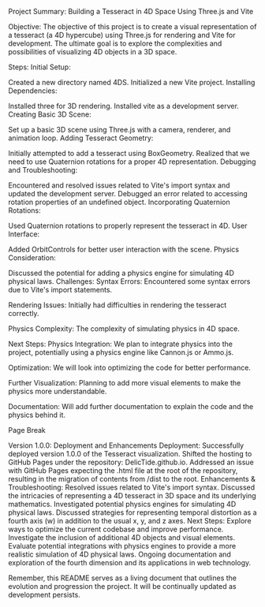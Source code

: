 Project Summary: Building a Tesseract in 4D Space Using Three.js and Vite

Objective: The objective of this project is to create a visual representation of a tesseract (a 4D hypercube) using Three.js for rendering and Vite for development. The ultimate goal is to explore the complexities and possibilities of visualizing 4D objects in a 3D space.

Steps: Initial Setup:

Created a new directory named 4DS. Initialized a new Vite project. Installing Dependencies:

Installed three for 3D rendering. Installed vite as a development server. Creating Basic 3D Scene:

Set up a basic 3D scene using Three.js with a camera, renderer, and animation loop. Adding Tesseract Geometry:

Initially attempted to add a tesseract using BoxGeometry. Realized that we need to use Quaternion rotations for a proper 4D representation. Debugging and Troubleshooting:

Encountered and resolved issues related to Vite's import syntax and updated the development server. Debugged an error related to accessing rotation properties of an undefined object. Incorporating Quaternion Rotations:

Used Quaternion rotations to properly represent the tesseract in 4D. User Interface:

Added OrbitControls for better user interaction with the scene. Physics Consideration:

Discussed the potential for adding a physics engine for simulating 4D physical laws. Challenges: Syntax Errors: Encountered some syntax errors due to Vite's import statements.

Rendering Issues: Initially had difficulties in rendering the tesseract correctly.

Physics Complexity: The complexity of simulating physics in 4D space.

Next Steps: Physics Integration: We plan to integrate physics into the project, potentially using a physics engine like Cannon.js or Ammo.js.

Optimization: We will look into optimizing the code for better performance.

Further Visualization: Planning to add more visual elements to make the physics more understandable.

Documentation: Will add further documentation to explain the code and the physics behind it.


Page Break

Version 1.0.0: Deployment and Enhancements
Deployment:
Successfully deployed version 1.0.0 of the Tesseract visualization.
Shifted the hosting to GitHub Pages under the repository: DelicTide.github.io.
Addressed an issue with GitHub Pages expecting the .html file at the root of the repository, resulting in the migration of contents from /dist to the root.
Enhancements & Troubleshooting:
Resolved issues related to Vite's import syntax.
Discussed the intricacies of representing a 4D tesseract in 3D space and its underlying mathematics.
Investigated potential physics engines for simulating 4D physical laws.
Discussed strategies for representing temporal distortion as a fourth axis (w) in addition to the usual x, y, and z axes.
Next Steps:
Explore ways to optimize the current codebase and improve performance.
Investigate the inclusion of additional 4D objects and visual elements.
Evaluate potential integrations with physics engines to provide a more realistic simulation of 4D physical laws.
Ongoing documentation and exploration of the fourth dimension and its applications in web technology.

Remember, this README serves as a living document that outlines the evolution and progression the project. It will be continually updated as development persists.

